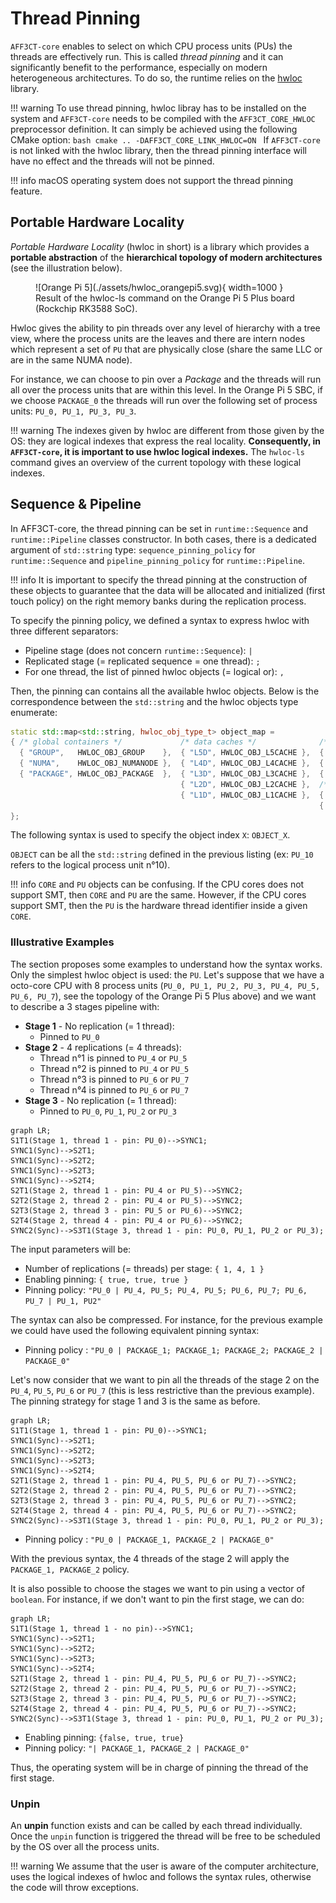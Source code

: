 # Thread Pinning

`AFF3CT-core` enables to select on which CPU process units (PUs) the threads are 
effectively run. This is called *thread pinning* and it can significantly 
benefit to the performance, especially on modern heterogeneous architectures. 
To do so, the runtime relies on the 
[hwloc](https://www.open-mpi.org/projects/hwloc) library.

!!! warning
    To use thread pinning, hwloc libray has to be installed on the system and
    `AFF3CT-core` needs to be compiled with the `AFF3CT_CORE_HWLOC` preprocessor 
    definition. It can simply be achieved using the following CMake option:
    ```bash
    cmake .. -DAFF3CT_CORE_LINK_HWLOC=ON
    ``` 
    If `AFF3CT-core` is not linked with the hwloc library, then the thread 
    pinning interface will have no effect and the threads will not be pinned.

!!! info
	macOS operating system does not support the thread pinning feature.

## Portable Hardware Locality

*Portable Hardware Locality* (hwloc in short) is a library which provides a 
**portable abstraction** of the **hierarchical topology of modern 
architectures** (see the illustration below).

<figure markdown>
  ![Orange Pi 5](./assets/hwloc_orangepi5.svg){ width=1000 }
  <figcaption>
  	Result of the hwloc-ls command on the Orange Pi 5 Plus board (Rockchip 
  	RK3588 SoC).
  </figcaption>
</figure>

Hwloc gives the ability to pin threads over any level of hierarchy with a tree 
view, where the process units are the leaves and there are intern nodes which 
represent a set of `PU` that are physically close (share the same LLC or are in 
the same NUMA node). 

For instance, we can choose to pin over a *Package* and the threads will run all 
over the process units that are within this level. In the Orange Pi 5 SBC, if we 
choose `PACKAGE_0` the threads will run over the following set of process units: 
`PU_0, PU_1, PU_3, PU_3`.

!!! warning
	The indexes given by hwloc are different from those given by the OS: they 
	are logical indexes that express the real locality. **Consequently, in 
	`AFF3CT-core`, it is important to use hwloc logical indexes.** The 
	`hwloc-ls` command gives an overview of the current topology with these 
	logical indexes.

## Sequence & Pipeline

In AFF3CT-core, the thread pinning can be set in `runtime::Sequence` and 
`runtime::Pipeline` classes constructor. In both cases, there is a dedicated 
argument of `std::string` type: `sequence_pinning_policy` for 
`runtime::Sequence` and `pipeline_pinning_policy` for `runtime::Pipeline`.

!!! info
    It is important to specify the thread pinning at the construction of these 
    objects to guarantee that the data will be allocated and initialized (first 
    touch policy) on the right memory banks during the replication process.

To specify the pinning policy, we defined a syntax to express hwloc with three 
different separators:  

- Pipeline stage (does not concern `runtime::Sequence`): `|`
- Replicated stage (= replicated sequence = one thread): `;`  
- For one thread, the list of pinned hwloc objects (= logical or): `,`  

Then, the pinning can contains all the available hwloc objects. Below is 
the correspondence between the `std::string` and the hwloc objects type 
enumerate:

```cpp
static std::map<std::string, hwloc_obj_type_t> object_map =
{ /* global containers */             /* data caches */              /* instruction caches */
  { "GROUP",   HWLOC_OBJ_GROUP    },  { "L5D", HWLOC_OBJ_L5CACHE },  { "L3I",  HWLOC_OBJ_L3ICACHE },
  { "NUMA",    HWLOC_OBJ_NUMANODE },  { "L4D", HWLOC_OBJ_L4CACHE },  { "L2I",  HWLOC_OBJ_L2ICACHE },
  { "PACKAGE", HWLOC_OBJ_PACKAGE  },  { "L3D", HWLOC_OBJ_L3CACHE },  { "L1I",  HWLOC_OBJ_L1ICACHE },
                                      { "L2D", HWLOC_OBJ_L2CACHE },  /* compute units */
                                      { "L1D", HWLOC_OBJ_L1CACHE },  { "CORE", HWLOC_OBJ_CORE     },
                                                                     { "PU",   HWLOC_OBJ_PU       },
};           
```

The following syntax is used to specify the object index `X`: `OBJECT_X`. 

`OBJECT` can be all the `std::string` defined in the previous listing 
(ex: `PU_10` refers to the logical process unit n°10).

!!! info
    `CORE` and `PU` objects can be confusing. If the CPU cores does not support
    SMT, then `CORE` and `PU` are the same. However, if the CPU cores support
    SMT, then the `PU` is the hardware thread identifier inside a given `CORE`.

### Illustrative Examples

The section proposes some examples to understand how the syntax works. Only the 
simplest hwloc object is used: the `PU`. Let's suppose that we have a octo-core 
CPU with 8 process units (`PU_0, PU_1, PU_2, PU_3, PU_4, PU_5, PU_6, PU_7`), see 
the topology of the Orange Pi 5 Plus above) and we want to describe a 3 stages 
pipeline with:

- **Stage 1** - No replication (= 1 thread): 
     - Pinned to `PU_0`
- **Stage 2** - 4 replications (= 4 threads): 
     - Thread n°1 is pinned to `PU_4` or `PU_5`
     - Thread n°2 is pinned to `PU_4` or `PU_5`
     - Thread n°3 is pinned to `PU_6` or `PU_7`
     - Thread n°4 is pinned to `PU_6` or `PU_7`
- **Stage 3** -  No replication (= 1 thread): 
     - Pinned to `PU_0`, `PU_1`, `PU_2` or `PU_3`

```mermaid
graph LR;
S1T1(Stage 1, thread 1 - pin: PU_0)-->SYNC1;
SYNC1(Sync)-->S2T1;
SYNC1(Sync)-->S2T2;
SYNC1(Sync)-->S2T3;
SYNC1(Sync)-->S2T4;
S2T1(Stage 2, thread 1 - pin: PU_4 or PU_5)-->SYNC2;
S2T2(Stage 2, thread 2 - pin: PU_4 or PU_5)-->SYNC2;
S2T3(Stage 2, thread 3 - pin: PU_5 or PU_6)-->SYNC2;
S2T4(Stage 2, thread 4 - pin: PU_4 or PU_6)-->SYNC2;
SYNC2(Sync)-->S3T1(Stage 3, thread 1 - pin: PU_0, PU_1, PU_2 or PU_3);
```

The input parameters will be:  

- Number of replications (= threads) per stage: `{ 1, 4, 1 }`
- Enabling pinning: `{ true, true, true }`  
- Pinning policy: 
  `"PU_0 | PU_4, PU_5; PU_4, PU_5; PU_6, PU_7; PU_6, PU_7 | PU_1, PU2"`

The syntax can also be compressed. For instance, for the previous example we 
could have used the following equivalent pinning syntax:

- Pinning policy : 
  `"PU_0 | PACKAGE_1; PACKAGE_1; PACKAGE_2; PACKAGE_2 | PACKAGE_0"`

Let's now consider that we want to pin all the threads of the stage 2 on the 
`PU_4`, `PU_5`, `PU_6` or `PU_7` (this is less restrictive than the previous 
example). The pinning strategy for stage 1 and 3 is the same as before.

```mermaid
graph LR;
S1T1(Stage 1, thread 1 - pin: PU_0)-->SYNC1;
SYNC1(Sync)-->S2T1;
SYNC1(Sync)-->S2T2;
SYNC1(Sync)-->S2T3;
SYNC1(Sync)-->S2T4;
S2T1(Stage 2, thread 1 - pin: PU_4, PU_5, PU_6 or PU_7)-->SYNC2;
S2T2(Stage 2, thread 2 - pin: PU_4, PU_5, PU_6 or PU_7)-->SYNC2;
S2T3(Stage 2, thread 3 - pin: PU_4, PU_5, PU_6 or PU_7)-->SYNC2;
S2T4(Stage 2, thread 4 - pin: PU_4, PU_5, PU_6 or PU_7)-->SYNC2;
SYNC2(Sync)-->S3T1(Stage 3, thread 1 - pin: PU_0, PU_1, PU_2 or PU_3);
```

- Pinning policy : `"PU_0 | PACKAGE_1, PACKAGE_2 | PACKAGE_0"`

With the previous syntax, the 4 threads of the stage 2 will apply the 
`PACKAGE_1, PACKAGE_2` policy.
  
It is also possible to choose the stages we want to pin using a vector of 
`boolean`. For instance, if we don't want to pin the first stage, we can do:  

```mermaid
graph LR;
S1T1(Stage 1, thread 1 - no pin)-->SYNC1;
SYNC1(Sync)-->S2T1;
SYNC1(Sync)-->S2T2;
SYNC1(Sync)-->S2T3;
SYNC1(Sync)-->S2T4;
S2T1(Stage 2, thread 1 - pin: PU_4, PU_5, PU_6 or PU_7)-->SYNC2;
S2T2(Stage 2, thread 2 - pin: PU_4, PU_5, PU_6 or PU_7)-->SYNC2;
S2T3(Stage 2, thread 3 - pin: PU_4, PU_5, PU_6 or PU_7)-->SYNC2;
S2T4(Stage 2, thread 4 - pin: PU_4, PU_5, PU_6 or PU_7)-->SYNC2;
SYNC2(Sync)-->S3T1(Stage 3, thread 1 - pin: PU_0, PU_1, PU_2 or PU_3);
```

- Enabling pinning: `{false, true, true}`  
- Pinning policy: `"| PACKAGE_1, PACKAGE_2 | PACKAGE_0"`

Thus, the operating system will be in charge of pinning the thread of the first
stage.
  
### Unpin

An **unpin** function exists and can be called by each thread individually. Once 
the `unpin` function is triggered the thread will be free to be scheduled by the 
OS over all the process units.

!!! warning
    We assume that the user is aware of the computer architecture, uses the 
    logical indexes of hwloc and follows the syntax rules, otherwise the code 
    will throw exceptions.
